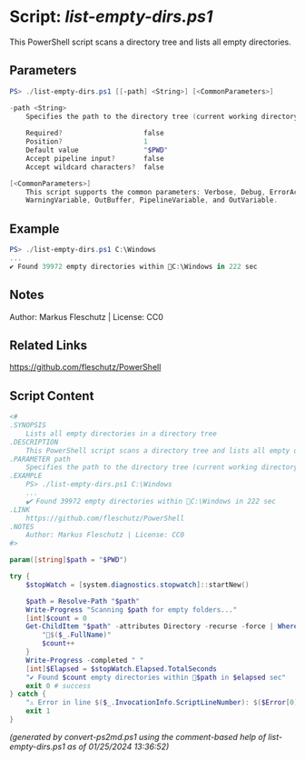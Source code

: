 Script: *list-empty-dirs.ps1*
========================

This PowerShell script scans a directory tree and lists all empty directories.

Parameters
----------
```powershell
PS> ./list-empty-dirs.ps1 [[-path] <String>] [<CommonParameters>]

-path <String>
    Specifies the path to the directory tree (current working directory by default)
    
    Required?                    false
    Position?                    1
    Default value                "$PWD"
    Accept pipeline input?       false
    Accept wildcard characters?  false

[<CommonParameters>]
    This script supports the common parameters: Verbose, Debug, ErrorAction, ErrorVariable, WarningAction, 
    WarningVariable, OutBuffer, PipelineVariable, and OutVariable.
```

Example
-------
```powershell
PS> ./list-empty-dirs.ps1 C:\Windows
...
✔️ Found 39972 empty directories within 📂C:\Windows in 222 sec

```

Notes
-----
Author: Markus Fleschutz | License: CC0

Related Links
-------------
https://github.com/fleschutz/PowerShell

Script Content
--------------
```powershell
<#
.SYNOPSIS
	Lists all empty directories in a directory tree
.DESCRIPTION
	This PowerShell script scans a directory tree and lists all empty directories.
.PARAMETER path
	Specifies the path to the directory tree (current working directory by default)
.EXAMPLE
	PS> ./list-empty-dirs.ps1 C:\Windows
	...
	✔️ Found 39972 empty directories within 📂C:\Windows in 222 sec
.LINK
	https://github.com/fleschutz/PowerShell
.NOTES
	Author: Markus Fleschutz | License: CC0
#>

param([string]$path = "$PWD")

try {
	$stopWatch = [system.diagnostics.stopwatch]::startNew()

	$path = Resolve-Path "$path"
	Write-Progress "Scanning $path for empty folders..."
	[int]$count = 0
	Get-ChildItem "$path" -attributes Directory -recurse -force | Where-Object { @(Get-ChildItem $_.FullName -force).Count -eq 0 } | ForEach-Object {
		"📂$($_.FullName)"
		$count++
	}
	Write-Progress -completed " "
	[int]$Elapsed = $stopWatch.Elapsed.TotalSeconds
	"✔️ Found $count empty directories within 📂$path in $elapsed sec" 
	exit 0 # success
} catch {
	"⚠️ Error in line $($_.InvocationInfo.ScriptLineNumber): $($Error[0])"
	exit 1
}
```

*(generated by convert-ps2md.ps1 using the comment-based help of list-empty-dirs.ps1 as of 01/25/2024 13:36:52)*

